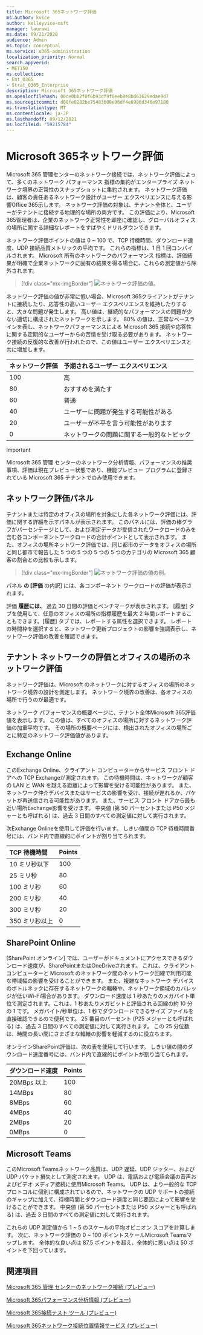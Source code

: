 ```yaml
---
title: Microsoft 365ネットワーク評価
ms.author: kvice
author: kelleyvice-msft
manager: laurawi
ms.date: 09/21/2020
audience: Admin
ms.topic: conceptual
ms.service: o365-administration
localization_priority: Normal
search.appverid:
- MET150
ms.collection:
- Ent_O365
- Strat_O365_Enterprise
description: Microsoft 365ネットワーク評価
ms.openlocfilehash: 00ce0bb2f0f6b93df9f0eeb8e8bd63629edae9d7
ms.sourcegitcommit: d08fe0282be75483608e96df4e6986d346e97180
ms.translationtype: MT
ms.contentlocale: ja-JP
ms.lasthandoff: 09/12/2021
ms.locfileid: "59215784"
---
```

# <a name="microsoft-365-network-assessment"></a>Microsoft 365ネットワーク評価

Microsoft 365 管理センターのネットワーク接続では、ネットワーク評価によって、多くのネットワーク パフォーマンス 指標の集約がエンタープライズ ネットワーク境界の正常性のスナップショットに集約されます。 ネットワーク評価は、顧客の責任あるネットワーク設計がユーザー エクスペリエンスに与える影響Office 365示します。 ネットワーク評価の対象は、テナント全体と、ユーザーがテナントに接続する地理的な場所の両方です。 この評価により、Microsoft 365管理者は、企業のネットワーク正常性を即座に確認し、グローバルオフィスの場所に関する詳細なレポートをすばやくドリルダウンできます。

ネットワーク評価ポイントの値は 0 ~ 100 で、TCP 待機時間、ダウンロード速度、UDP 接続品質メトリックの平均です。 これらの指標は、1 日 1 回コンパイルされます。 Microsoft 所有のネットワークのパフォーマンス 指標は、評価結果が明確で企業ネットワークに固有の結果を得る場合に、これらの測定値から除外されます。

> [!div class="mx-imgBorder"]
> ![ネットワーク評価の値。](../media/m365-mac-perf/m365-mac-perf-overview-score-top.png)

ネットワーク評価の値が非常に低い場合、Microsoft 365クライアントがテナントに接続したり、応答性の高いユーザー エクスペリエンスを維持したりすると、大きな問題が発生します。 高い値は、継続的なパフォーマンスの問題が少ない適切に構成されたネットワークを示します。 80% の値は、正常なベースラインを表し、ネットワークパフォーマンスによる Microsoft 365 接続や応答性に関する定期的なユーザーからの苦情を受け取る必要があります。 ネットワーク接続の反復的な改善が行われたので、この値はユーザー エクスペリエンスと共に増加します。

| ネットワーク評価 | 予期されるユーザー エクスペリエンス |
| :----------------- | :----------------------- |
| 100                | 高                     |
| 80                 | おすすめを満たす    |
| 60                 | 普通               |
| 40                 | ユーザーに問題が発生する可能性がある |
| 20                 | ユーザーが不平を言う可能性があります       |
| 0                  | ネットワークの問題に関する一般的なトピック |

>[!IMPORTANT]
>Microsoft 365 管理 センターのネットワーク分析情報、パフォーマンスの推奨事項、評価は現在プレビュー状態であり、機能プレビュー プログラムに登録されている Microsoft 365 テナントでのみ使用できます。

## <a name="network-assessment-panel"></a>ネットワーク評価パネル

テナントまたは特定のオフィスの場所を対象にした各ネットワーク評価には、評価に関する詳細を示すパネルが表示されます。 このパネルには、評価の棒グラフがパーセンテージとして、および測定データが受信されたワークロードのみを含む各コンポーネントワークロードの合計ポイントとして表示されます。 また、オフィスの場所ネットワーク評価では、同じ都市のデータをオフィスの場所と同じ都市で報告した 5 つの 5 つの 5 つの 5 つのカテゴリの Microsoft 365 顧客の割合との比較も示します。

> [!div class="mx-imgBorder"]
> ![ネットワーク評価の値の例。](../media/m365-mac-perf/m365-mac-perf-overview-score.png)

パネル **の [評価** の内訳] には、各コンポーネント ワークロードの評価が表示されます。

評価 **履歴には、** 過去 30 日間の評価とベンチマークが表示されます。 [履歴] タブを使用して、任意のオフィスの場所の指標履歴を最大 2 年間レポートすることもできます。[履歴] タブでは、レポートする属性を選択できます。 レポートの時間枠を選択すると、ネットワーク更新プロジェクトの影響を強調表示し、ネットワーク評価の改善を確認できます。

## <a name="tenant-network-assessments-and-office-location-network-assessments"></a>テナント ネットワークの評価とオフィスの場所のネットワーク評価

ネットワーク評価は、Microsoft のネットワークに対するオフィスの場所のネットワーク境界の設計を測定します。 ネットワーク境界の改善は、各オフィスの場所で行うのが最適です。

ネットワーク パフォーマンスの概要ページに、テナント全体Microsoft 365評価値を表示します。 この値は、すべてのオフィスの場所に対するネットワーク評価の加重平均です。 その場所の概要ページには、検出されたオフィスの場所ごとに特定のネットワーク評価値があります。

## <a name="exchange-online"></a>Exchange Online

このExchange Online、クライアント コンピューターからサービス フロント ドアへの TCP Exchangeが測定されます。 この待機時間は、ネットワークが顧客の LAN と WAN を越える距離によって影響を受ける可能性があります。 また、ネットワーク仲介デバイスまたはサービスの影響を受け、接続が遅れるか、パケットが再送信される可能性があります。 また、サービス フロント ドアから最も近い場所Exchange影響を受けます。 中央値 (第 50 パーセントまたは P50 メジャーとも呼ばれる) は、過去 3 日間のすべての測定値に対して実行されます。

次Exchange Onlineを使用して評価を行います。 しきい値間の TCP 待機時間番号には、バンド内で直線的にポイントが割り当てられます。

| TCP 待機時間   | Points |
| :------------ | :----- |
| 10 ミリ秒以下  | 100    |
| 25 ミリ秒          | 80     |
| 100 ミリ秒         | 60     |
| 200 ミリ秒         | 40     |
| 300 ミリ秒         | 20     |
| 350 ミリ秒以上 | 0      |

## <a name="sharepoint-online"></a>SharePoint Online

[SharePoint オンライン] では、ユーザーがドキュメントにアクセスできるダウンロード速度が、SharePointまたはOneDriveされます。 これは、クライアント コンピューターと Microsoft のネットワーク間のネットワーク回線で利用可能な帯域幅の影響を受けることができます。 また、複雑なネットワーク デバイスのボトルネックに存在するネットワークの輻輳や、ネットワーク領域のカバレッジが低いWi-Fi場合があります。 ダウンロード速度は 1 秒あたりのメガバイト単位で測定されます。これは、1 秒あたりメガビットと評価される回線の約 10 分の 1 です。 メガバイト/秒単位は、1 秒でダウンロードできるサイズ ファイルを直接確認できるので便利です。 25 番目のパーセント (P25 メジャーとも呼ばれる) は、過去 3 日間のすべての測定値に対して実行されます。 この 25 分位数は、時間の長い間にさまざまな輻輳の影響を軽減するのに役立ちます。

オンラインSharePoint評価は、次の表を使用して行います。 しきい値の間のダウンロード速度番号には、バンド内で直線的にポイントが割り当てられます。

| ダウンロード速度 | Points |
| :------------- | :----- |
| 20MBps 以上 | 100    |
| 14MBps         | 80     |
| 8MBps          | 60     |
| 4MBps          | 40     |
| 2MBps          | 20     |
| 0MBps          | 0      |

## <a name="microsoft-teams"></a>Microsoft Teams

このMicrosoft Teamsネットワーク品質は、UDP 遅延、UDP ジッター、および UDP パケット損失として測定されます。 UDP は、電話および電話会議の音声およびビデオ メディア接続に使用Microsoft Teams。 UDP は、より一般的な TCP プロトコルに個別に構成されているので、ネットワークの UDP サポートの接続のギャップに加えて、待機時間とダウンロード速度と同じ要因によって影響を受けることができます。 中央値 (第 50 パーセントまたは P50 メジャーとも呼ばれる) は、過去 3 日間のすべての測定値に対して実行されます。 

これらの UDP 測定値から 1 ~ 5 のスケールの平均オピニオン スコアを計算します。 次に、ネットワーク評価の 0 ~ 100 ポイントスケールMicrosoft Teamsマップします。  全体的な良い点は 87.5 ポイントを超え、全体的に悪い点は 50 ポイントを下回っています。

## <a name="related-topics"></a>関連項目

[Microsoft 365 管理 センターのネットワーク接続 (プレビュー)](office-365-network-mac-perf-overview.md)

[Microsoft 365パフォーマンス分析情報 (プレビュー)](office-365-network-mac-perf-insights.md)

[Microsoft 365接続テスト ツール (プレビュー)](office-365-network-mac-perf-onboarding-tool.md)

[Microsoft 365ネットワーク接続位置情報サービス (プレビュー)](office-365-network-mac-location-services.md)
